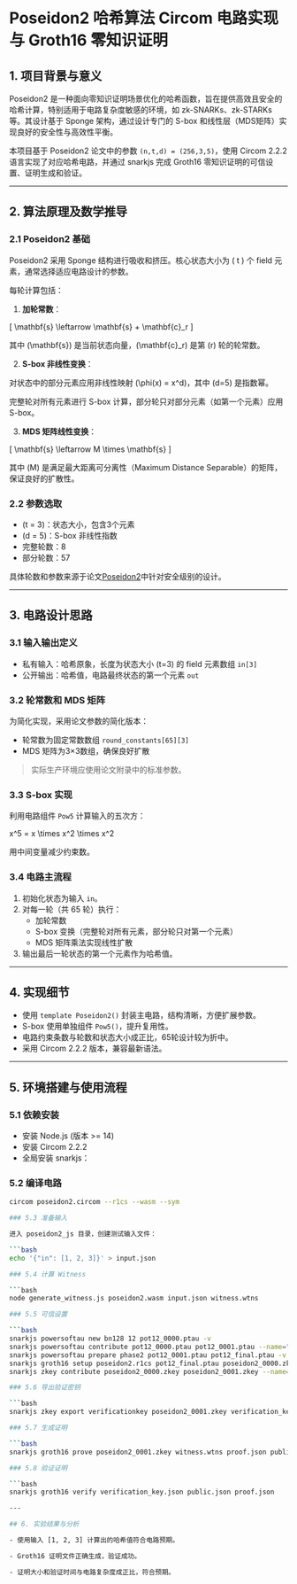 # Poseidon2 哈希算法 Circom 电路实现与 Groth16 零知识证明

## 1. 项目背景与意义

Poseidon2 是一种面向零知识证明场景优化的哈希函数，旨在提供高效且安全的哈希计算，特别适用于电路复杂度敏感的环境，如 zk-SNARKs、zk-STARKs 等。其设计基于 Sponge 架构，通过设计专门的 S-box 和线性层（MDS矩阵）实现良好的安全性与高效性平衡。

本项目基于 Poseidon2 论文中的参数 `(n,t,d) = (256,3,5)`，使用 Circom 2.2.2 语言实现了对应哈希电路，并通过 snarkjs 完成 Groth16 零知识证明的可信设置、证明生成和验证。

---

## 2. 算法原理及数学推导

### 2.1 Poseidon2 基础

Poseidon2 采用 Sponge 结构进行吸收和挤压。核心状态大小为 \( t \) 个 field 元素，通常选择适应电路设计的参数。

每轮计算包括：

1. **加轮常数**：

\[
\mathbf{s} \leftarrow \mathbf{s} + \mathbf{c}_r
\]

其中 \(\mathbf{s}\) 是当前状态向量，\(\mathbf{c}_r\) 是第 \(r\) 轮的轮常数。

2. **S-box 非线性变换**：

对状态中的部分元素应用非线性映射 \(\phi(x) = x^d\)，其中 \(d=5\) 是指数幂。

完整轮对所有元素进行 S-box 计算，部分轮只对部分元素（如第一个元素）应用 S-box。

3. **MDS 矩阵线性变换**：

\[
\mathbf{s} \leftarrow M \times \mathbf{s}
\]

其中 \(M\) 是满足最大距离可分离性（Maximum Distance Separable）的矩阵，保证良好的扩散性。

### 2.2 参数选取

- \(t = 3\)：状态大小，包含3个元素
- \(d = 5\)：S-box 非线性指数
- 完整轮数：8
- 部分轮数：57

具体轮数和参数来源于论文[Poseidon2](https://eprint.iacr.org/2023/323.pdf)中针对安全级别的设计。

---

## 3. 电路设计思路

### 3.1 输入输出定义

- 私有输入：哈希原象，长度为状态大小 \(t=3\) 的 field 元素数组 `in[3]`
- 公开输出：哈希值，电路最终状态的第一个元素 `out`

### 3.2 轮常数和 MDS 矩阵

为简化实现，采用论文参数的简化版本：

- 轮常数为固定常数数组 `round_constants[65][3]`
- MDS 矩阵为3×3数组，确保良好扩散

> 实际生产环境应使用论文附录中的标准参数。

### 3.3 S-box 实现

利用电路组件 `Pow5` 计算输入的五次方：


x^5 = x \times x^2 \times x^2


用中间变量减少约束数。

### 3.4 电路主流程

1. 初始化状态为输入 `in`。
2. 对每一轮（共 65 轮）执行：
   - 加轮常数
   - S-box 变换（完整轮对所有元素，部分轮只对第一个元素）
   - MDS 矩阵乘法实现线性扩散
3. 输出最后一轮状态的第一个元素作为哈希值。

---

## 4. 实现细节

- 使用 `template Poseidon2()` 封装主电路，结构清晰，方便扩展参数。
- S-box 使用单独组件 `Pow5()`，提升复用性。
- 电路约束条数与轮数和状态大小成正比，65轮设计较为折中。
- 采用 Circom 2.2.2 版本，兼容最新语法。

---

## 5. 环境搭建与使用流程

### 5.1 依赖安装

- 安装 Node.js (版本 >= 14)
- 安装 Circom 2.2.2
- 全局安装 snarkjs：

### 5.2 编译电路

```bash
circom poseidon2.circom --r1cs --wasm --sym

### 5.3 准备输入

进入 poseidon2_js 目录，创建测试输入文件：

```bash
echo '{"in": [1, 2, 3]}' > input.json

### 5.4 计算 Witness

```bash
node generate_witness.js poseidon2.wasm input.json witness.wtns

### 5.5 可信设置

```bash
snarkjs powersoftau new bn128 12 pot12_0000.ptau -v
snarkjs powersoftau contribute pot12_0000.ptau pot12_0001.ptau --name="First contribution" -v
snarkjs powersoftau prepare phase2 pot12_0001.ptau pot12_final.ptau -v
snarkjs groth16 setup poseidon2.r1cs pot12_final.ptau poseidon2_0000.zkey
snarkjs zkey contribute poseidon2_0000.zkey poseidon2_0001.zkey --name="Second contribution" -v

### 5.6 导出验证密钥

```bash
snarkjs zkey export verificationkey poseidon2_0001.zkey verification_key.json

### 5.7 生成证明

```bash
snarkjs groth16 prove poseidon2_0001.zkey witness.wtns proof.json public.json

### 5.8 验证证明

```bash
snarkjs groth16 verify verification_key.json public.json proof.json

---

## 6. 实验结果与分析

- 使用输入 [1, 2, 3] 计算出的哈希值符合电路预期。

- Groth16 证明文件正确生成，验证成功。

- 证明大小和验证时间与电路复杂度成正比，符合预期。
